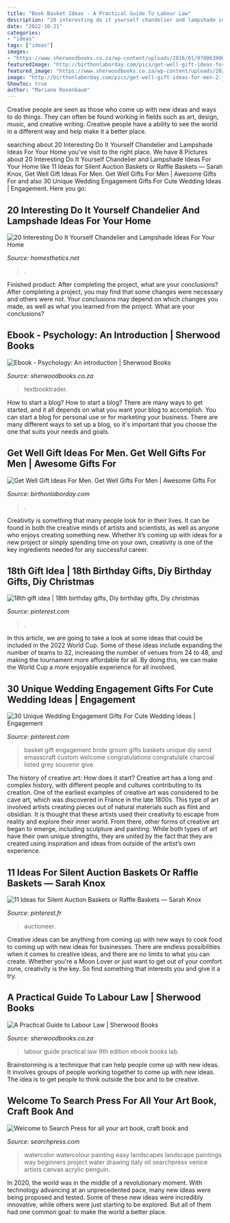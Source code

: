 ```yaml
---
title: "Book Basket Ideas - A Practical Guide To Labour Law"
description: "20 interesting do it yourself chandelier and lampshade ideas for your home"
date: "2022-10-21"
categories:
- "ideas"
tags: ["ideas"]
images:
- "https://www.sherwoodbooks.co.za/wp-content/uploads/2016/01/9780639004426.jpg"
featuredImage: "http://birthonlaborday.com/pics/get-well-gift-ideas-for-men-2.jpg"
featured_image: "https://www.sherwoodbooks.co.za/wp-content/uploads/2020/07/9780190404697-6.jpg"
image: "http://birthonlaborday.com/pics/get-well-gift-ideas-for-men-2.jpg"
ShowToc: true
author: "Mariane Rosenbaum"
---
```



Creative people are seen as those who come up with new ideas and ways to do things. They can often be found working in fields such as art, design, music, and creative writing. Creative people have a ability to see the world in a different way and help make it a better place.

	

		
searching about 20 Interesting Do It Yourself Chandelier and Lampshade Ideas For Your Home you've visit to the right place. We have 8 Pictures about 20 Interesting Do It Yourself Chandelier and Lampshade Ideas For Your Home like 11 Ideas for Silent Auction Baskets or Raffle Baskets — Sarah Knox, Get Well Gift Ideas For Men. Get Well Gifts For Men | Awesome Gifts For and also 30 Unique Wedding Engagement Gifts For Cute Wedding Ideas | Engagement. Here you go:
		
    
## 20 Interesting Do It Yourself Chandelier And Lampshade Ideas For Your Home

<img loading=lazy src="https://cdn.homesthetics.net/wp-content/uploads/2015/09/Interesting-Do-It-Yourself-Chandelier-and-Lampshade-Ideas-For-Your-Home-30.jpg" onerror="this.onerror=null;this.src='https://tse2.mm.bing.net/th?id=OIP.gbv_9YqkvvbO-j9_W6_vUgHaHa&amp;pid=15.1';" alt="20 Interesting Do It Yourself Chandelier and Lampshade Ideas For Your Home">

_Source: homesthetics.net_

>. 

	

Finished product: After completing the project, what are your conclusions?
After completing a project, you may find that some changes were necessary and others were not. Your conclusions may depend on which changes you made, as well as what you learned from the project. What are your conclusions?

    
## Ebook - Psychology: An Introduction | Sherwood Books

<img loading=lazy src="https://www.sherwoodbooks.co.za/wp-content/uploads/2020/07/9780190404697-6.jpg" onerror="this.onerror=null;this.src='https://tse2.mm.bing.net/th?id=OIP.g_cuuD7l4bgnO0j48FQyOQHaJ4&amp;pid=15.1';" alt="Ebook - Psychology: An introduction | Sherwood Books">

_Source: sherwoodbooks.co.za_

>textbooktrader. 

	

How to start a blog?
How to start a blog? There are many ways to get started, and it all depends on what you want your blog to accomplish. You can start a blog for personal use or for marketing your business. There are many different ways to set up a blog, so it's important that you choose the one that suits your needs and goals.

    
## Get Well Gift Ideas For Men. Get Well Gifts For Men | Awesome Gifts For

<img loading=lazy src="http://birthonlaborday.com/pics/get-well-gift-ideas-for-men-2.jpg" onerror="this.onerror=null;this.src='https://tse3.mm.bing.net/th?id=OIP._DikgeTC7sZS-dHWnQC5ggHaJ4&amp;pid=15.1';" alt="Get Well Gift Ideas For Men. Get Well Gifts For Men | Awesome Gifts For">

_Source: birthonlaborday.com_

>. 

	

Creativity is something that many people look for in their lives. It can be found in both the creative minds of artists and scientists, as well as anyone who enjoys creating something new. Whether it’s coming up with ideas for a new project or simply spending time on your own, creativity is one of the key ingredients needed for any successful career.

    
## 18th Gift Idea | 18th Birthday Gifts, Diy Birthday Gifts, Diy Christmas

<img loading=lazy src="https://i.pinimg.com/736x/a7/4a/c7/a74ac7b0e3ad95720568341da4eacc73.jpg" onerror="this.onerror=null;this.src='https://tse3.mm.bing.net/th?id=OIP.Ft_LFEuzb0nPEaT9phtqlAHaNK&amp;pid=15.1';" alt="18th gift idea | 18th birthday gifts, Diy birthday gifts, Diy christmas">

_Source: pinterest.com_

>. 

	

In this article, we are going to take a look at some ideas that could be included in the 2022 World Cup. Some of these ideas include expanding the number of teams to 32, increasing the number of venues from 24 to 48, and making the tournament more affordable for all. By doing this, we can make the World Cup a more enjoyable experience for all involved.

    
## 30 Unique Wedding Engagement Gifts For Cute Wedding Ideas | Engagement

<img loading=lazy src="https://i.pinimg.com/originals/5b/04/0a/5b040a79bafa8e2d0fbc2eb507549eb7.jpg" onerror="this.onerror=null;this.src='https://tse2.mm.bing.net/th?id=OIP.4Fb8YhaVAuBb2dw_XQ_S6wHaNK&amp;pid=15.1';" alt="30 Unique Wedding Engagement Gifts For Cute Wedding Ideas | Engagement">

_Source: pinterest.com_

>basket gift engagement bride groom gifts baskets unique diy send emasscraft custom welcome congratulations congratulate charcoal listed grey souvenir give. 

	

The history of creative art: How does it start?
Creative art has a long and complex history, with different people and cultures contributing to its creation. One of the earliest examples of creative art was considered to be cave art, which was discovered in France in the late 1800s. This type of art involved artists creating pieces out of natural materials such as flint and obsidian. It is thought that these artists used their creativity to escape from reality and explore their inner world. From there, other forms of creative art began to emerge, including sculpture and painting. While both types of art have their own unique strengths, they are united by the fact that they are created using inspiration and ideas from outside of the artist’s own experience.

    
## 11 Ideas For Silent Auction Baskets Or Raffle Baskets — Sarah Knox

<img loading=lazy src="https://i.pinimg.com/736x/d6/ae/0f/d6ae0f515822524c87a82660492436bc.jpg" onerror="this.onerror=null;this.src='https://tse1.mm.bing.net/th?id=OIP.icH9LY5PNuYcLT2uUr_guQHaLG&amp;pid=15.1';" alt="11 Ideas for Silent Auction Baskets or Raffle Baskets — Sarah Knox">

_Source: pinterest.fr_

>auctioneer. 

	

Creative ideas can be anything from coming up with new ways to cook food to coming up with new ideas for businesses. There are endless possibilities when it comes to creative ideas, and there are no limits to what you can create. Whether you're a Moon Lover or just want to get out of your comfort zone, creativity is the key. So find something that interests you and give it a try.

    
## A Practical Guide To Labour Law | Sherwood Books

<img loading=lazy src="https://www.sherwoodbooks.co.za/wp-content/uploads/2016/01/9780639004426.jpg" onerror="this.onerror=null;this.src='https://tse1.mm.bing.net/th?id=OIP.8fR1zohKRL04poJvnf8WYAHaKZ&amp;pid=15.1';" alt="A Practical Guide to Labour Law | Sherwood Books">

_Source: sherwoodbooks.co.za_

>labour guide practical law 9th edition ebook books lab. 

	

Brainstorming is a technique that can help people come up with new ideas. It involves groups of people working together to come up with new ideas. The idea is to get people to think outside the box and to be creative.

    
## Welcome To Search Press For All Your Art Book, Craft Book And

<img loading=lazy src="https://www.searchpress.com/_uploads/free_project_images/VenDoorway.jpg" onerror="this.onerror=null;this.src='https://tse1.mm.bing.net/th?id=OIP.n7dRIUcRS29W40wfZ-_57wHaK7&amp;pid=15.1';" alt="Welcome to Search Press for all your art book, craft book and">

_Source: searchpress.com_

>watercolor watercolour painting easy landscapes landscape paintings way beginners project water drawing italy oil searchpress venice artists canvas acrylic penguin. 

	

In 2020, the world was in the middle of a revolutionary moment. With technology advancing at an unprecedented pace, many new ideas were being proposed and tested. Some of these new ideas were incredibly innovative, while others were just starting to be explored. But all of them had one common goal: to make the world a better place.

